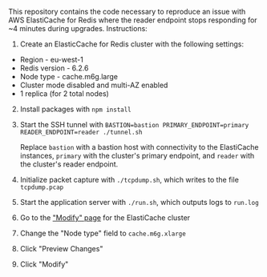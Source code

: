 This repository contains the code necessary to reproduce an issue with AWS ElastiCache for Redis where the reader endpoint stops responding for ~4 minutes during upgrades. Instructions:
1. Create an ElasticCache for Redis cluster with the following settings:
  * Region - eu-west-1
  * Redis version - 6.2.6
  * Node type - cache.m6g.large
  * Cluster mode disabled and multi-AZ enabled
  * 1 replica (for 2 total nodes)
2. Install packages with `npm install`
3. Start the SSH tunnel with `BASTION=bastion PRIMARY_ENDPOINT=primary READER_ENDPOINT=reader ./tunnel.sh`

   Replace `bastion` with a bastion host with connectivity to the ElastiCache instances, `primary` with the cluster's primary endpoint, and `reader` with the cluster's reader endpoint.
4. Initialize packet capture with `./tcpdump.sh`, which writes to the file `tcpdump.pcap`
6. Start the application server with `./run.sh`, which outputs logs to `run.log`
7. Go to the ["Modify" page](https://eu-west-1.console.aws.amazon.com/elasticache/home?region=eu-west-1#/redis/mmalone-test-stk-83486/modify) for the ElastiCache cluster
8. Change the "Node type" field to `cache.m6g.xlarge`
9. Click "Preview Changes"
10. Click "Modify"
